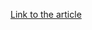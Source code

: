 [Link to the article](https://cert.pl/en/posts/2018/07/technical-aspects-of-ctf-contest-organization/)
